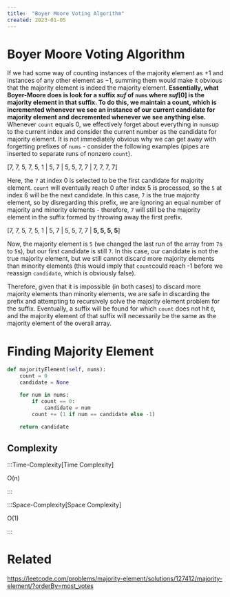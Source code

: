 ```yaml
---
title:  "Boyer Moore Voting Algorithm"
created: 2023-01-05
---
```

# Boyer Moore Voting Algorithm
If we had some way of counting instances of the majority element as +1 and instances of any other element as −1, summing them would make it obvious that the majority element is indeed the majority element. **Essentially, what Boyer-Moore does is look for a suffix $suf$ of `nums` where $suf[0]$ is the majority element in that suffix. To do this, we maintain a count, which is incremented whenever we see an instance of our current candidate for majority element and decremented whenever we see anything else.** Whenever `count` equals 0, we effectively forget about everything in `nums`up to the current index and consider the current number as the candidate for majority element. It is not immediately obvious why we can get away with forgetting prefixes of `nums` - consider the following examples (pipes are inserted to separate runs of nonzero `count`).

[7, 7, 5, 7, 5, 1 | 5, 7 | 5, 5, 7, 7 | 7, 7, 7, 7]

Here, the `7` at index 0 is selected to be the first candidate for majority element. `count` will eventually reach 0 after index 5 is processed, so the `5` at index 6 will be the next candidate. In this case, `7` is the true majority element, so by disregarding this prefix, we are ignoring an equal number of majority and minority elements - therefore, `7` will still be the majority element in the suffix formed by throwing away the first prefix.

[7, 7, 5, 7, 5, 1 | 5, 7 | 5, 5, 7, 7 | **5, 5, 5, 5**]

Now, the majority element is `5` (we changed the last run of the array from `7`s to `5`s), but our first candidate is still `7`. In this case, our candidate is not the true majority element, but we still cannot discard more majority elements than minority elements (this would imply that `count`could reach -1 before we reassign `candidate`, which is obviously false).

Therefore, given that it is impossible (in both cases) to discard more majority elements than minority elements, we are safe in discarding the prefix and attempting to recursively solve the majority element problem for the suffix. Eventually, a suffix will be found for which `count` does not hit `0`, and the majority element of that suffix will necessarily be the same as the majority element of the overall array.
# Finding Majority Element

```python
def majorityElement(self, nums):
	count = 0
	candidate = None

	for num in nums:
		if count == 0:
			candidate = num
		count += (1 if num == candidate else -1)

	return candidate
```

## Complexity

:::Time-Complexity[Time Complexity] 

O(n)

:::

:::Space-Complexity[Space Complexity] 

O(1)

:::



# Related
https://leetcode.com/problems/majority-element/solutions/127412/majority-element/?orderBy=most_votes